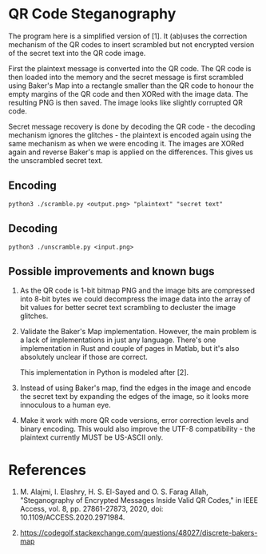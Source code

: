 # QR Code Steganography

The program here is a simplified version of [1].  It (ab)uses the
correction mechanism of the QR codes to insert scrambled but not
encrypted version of the secret text into the QR code image.

First the plaintext message is converted into the QR code.  The QR
code is then loaded into the memory and the secret message is first
scrambled using Baker's Map into a rectangle smaller than the QR code
to honour the empty margins of the QR code and then XORed with the
image data.  The resulting PNG is then saved.  The image looks like
slightly corrupted QR code.

Secret message recovery is done by decoding the QR code - the decoding
mechanism ignores the glitches - the plaintext is encoded again using
the same mechanism as when we were encoding it.  The images are XORed
again and reverse Baker's map is applied on the differences.  This
gives us the unscrambled secret text.

## Encoding

`python3 ./scramble.py <output.png> "plaintext" "secret text"`

## Decoding

`python3 ./unscramble.py <input.png>`

## Possible improvements and known bugs

1. As the QR code is 1-bit bitmap PNG and the image bits are
   compressed into 8-bit bytes we could decompress the image data into
   the array of bit values for better secret text scrambling to
   decluster the image glitches.

2. Validate the Baker's Map implementation.  However, the main problem
   is a lack of implementations in just any language.  There's one
   implementation in Rust and couple of pages in Matlab, but it's also
   absolutely unclear if those are correct.

   This implementation in Python is modeled after [2].

3. Instead of using Baker's map, find the edges in the image and
   encode the secret text by expanding the edges of the image, so it
   looks more innoculous to a human eye.

4. Make it work with more QR code versions, error correction levels
   and binary encoding.  This would also improve the UTF-8
   compatibility - the plaintext currently MUST be US-ASCII only.

# References

1. M. Alajmi, I. Elashry, H. S. El-Sayed and O. S. Farag Allah,
   "Steganography of Encrypted Messages Inside Valid QR Codes," in IEEE
   Access, vol. 8, pp. 27861-27873, 2020, doi: 10.1109/ACCESS.2020.2971984.

2. https://codegolf.stackexchange.com/questions/48027/discrete-bakers-map

